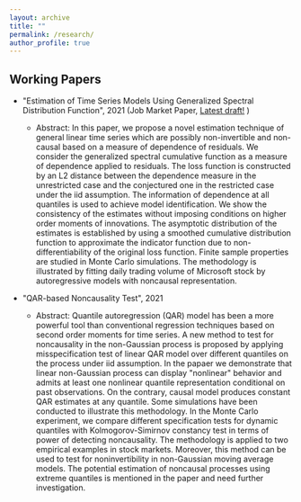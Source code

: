 ```yaml
---
layout: archive
title: ""
permalink: /research/
author_profile: true
---
```



Working Papers
-----
* "Estimation of Time Series Models Using Generalized Spectral Distribution Function", 2021 (Job Market Paper, <a href="https://drive.google.com/drive/u/0/folders/1hQ36DWkgjmzuSa_WJZwOWwArADzeD4ZV">Latest draft!</a> )
  * Abstract: In this paper, we propose a novel estimation technique of general linear time series which are possibly non-invertible and non-causal based on a measure of dependence of residuals. We consider the generalized spectral cumulative function as a measure of dependence applied to residuals. The loss function is constructed by an L2 distance between the dependence measure in the unrestricted case and the conjectured one in the restricted case under the iid assumption. The information of dependence at all quantiles is used to achieve model identification. We show the consistency of the estimates without imposing conditions on higher order moments of innovations. The asymptotic distribution of the estimates is established by using a smoothed cumulative distribution function to approximate the indicator function due to non-differentiability of the original loss function. Finite sample properties are studied in Monte Carlo simulations. The methodology is illustrated by fitting daily trading volume of Microsoft stock by autoregressive models with noncausal representation.

* "QAR-based Noncausality Test", 2021 
  * Abstract: Quantile autoregression (QAR) model has been a more powerful tool than conventional regression techniques based on second order moments for time series. A new method to test for noncausality in the non-Gaussian process is proposed by applying misspecification test of linear QAR model over different quantiles on the process under iid assumption. In the papaer we demonstrate that linear non-Gaussian process can display "nonlinear" behavior and admits at least one nonlinear quantile representation conditional on past observations. On the contrary, causal model produces constant QAR estimates at any quantile. Some simulations have been conducted to illustrate this methodology. In the Monte Carlo experiment, we compare different specification tests for dynamic quantiles with Kolmogorov-Simirnov constancy test in terms of power of detecting noncausality. The methodology is applied to two empirical examples in stock markets. Moreover, this method can be used to test for noninvertibility in non-Gaussian moving average models. The potential estimation of noncausal processes using extreme quantiles is mentioned in the paper and need further investigation.    
